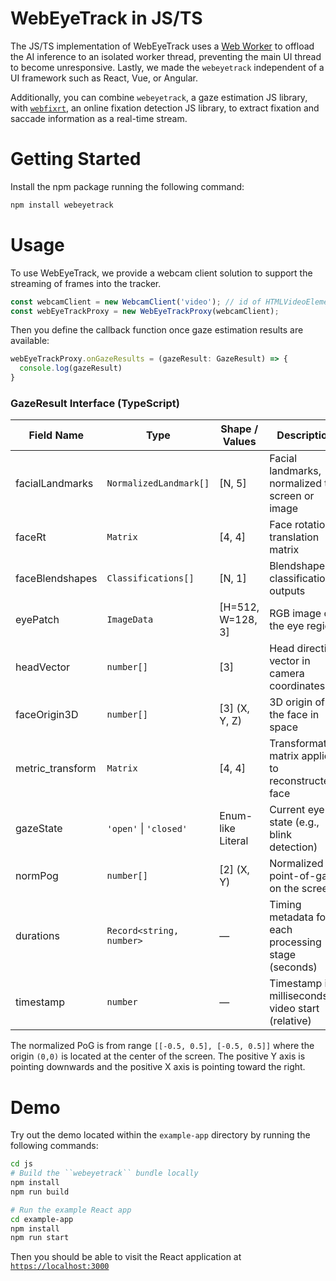 # WebEyeTrack in JS/TS

The JS/TS implementation of WebEyeTrack uses a [Web Worker](https://developer.mozilla.org/en-US/docs/Web/API/Web_Workers_API/Using_web_workers) to offload the AI inference to an isolated worker thread, preventing the main UI thread to become unresponsive. Lastly, we made the ``webeyetrack`` independent of a UI framework such as React, Vue, or Angular.

Additionally, you can combine ``webeyetrack``, a gaze estimation JS library, with [``webfixrt``](https://github.com/redforestai/webfixrt), an online fixation detection JS library, to extract fixation and saccade information as a real-time stream.

# Getting Started

Install the npm package running the following command:

```bash
npm install webeyetrack
```

# Usage

To use WebEyeTrack, we provide a webcam client solution to support the streaming of frames into the tracker.

```ts
const webcamClient = new WebcamClient('video'); // id of HTMLVideoElement
const webEyeTrackProxy = new WebEyeTrackProxy(webcamClient);
```

Then you define the callback function once gaze estimation results are available:

```ts
webEyeTrackProxy.onGazeResults = (gazeResult: GazeResult) => {
  console.log(gazeResult)
}
```

### GazeResult Interface (TypeScript)

| Field Name       | Type                          | Shape / Values      | Description                                         |
|------------------|-------------------------------|----------------------|-----------------------------------------------------|
| facialLandmarks  | `NormalizedLandmark[]`        | [N, 5]              | Facial landmarks, normalized to screen or image     |
| faceRt           | `Matrix`                      | [4, 4]                  | Face rotation-translation matrix                   |
| faceBlendshapes  | `Classifications[]`           | [N, 1]              | Blendshape classification outputs                  |
| eyePatch         | `ImageData`                   | [H=512, W=128, 3]           | RGB image of the eye region                        |
| headVector       | `number[]`                    | [3]                 | Head direction vector in camera coordinates        |
| faceOrigin3D     | `number[]`                    | [3] (X, Y, Z)       | 3D origin of the face in space                     |
| metric_transform | `Matrix`                      | [4, 4]              | Transformation matrix applied to reconstructed face|
| gazeState        | `'open'` \| `'closed'`        | Enum-like Literal   | Current eye state (e.g., blink detection)          |
| normPog          | `number[]`                    | [2] (X, Y)          | Normalized point-of-gaze on the screen             |
| durations        | `Record<string, number>`      | —                   | Timing metadata for each processing stage (seconds)|
| timestamp        | `number`                      | —                   | Timestamp in milliseconds of video start (relative) |

The normalized PoG is from range ``[[-0.5, 0.5], [-0.5, 0.5]]`` where the origin ``(0,0)`` is located at the center of the screen. The positive Y axis is pointing downwards and the positive X axis is pointing toward the right.

# Demo

Try out the demo located within the ``example-app`` directory by running the following commands:

```bash
cd js
# Build the ``webeyetrack`` bundle locally
npm install
npm run build 

# Run the example React app
cd example-app
npm install
npm run start
```

Then you should be able to visit the React application at [``https://localhost:3000``](https://localhost:3000)